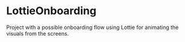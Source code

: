 # LottieOnboarding

Project with a possible onboarding flow using Lottie for animating the visuals from the screens.
